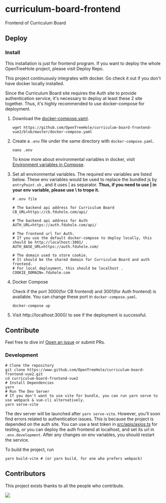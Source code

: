 # curriculum-board-frontend

Frontend of Curriculum Board

## Deploy

### Install
This installation is just for frontend program. If you want to deploy the whole OpenTreeHole project, please visit Deploy Repo.

This project continuously integrates with docker. Go check it out if you don't have docker locally installed.

Since the Curriculum Board site requires the Auth site to provide authentication service, it's necessary to deploy at least these 2 site together. Thus, it's highly recommended to use docker-compose for deployment.

1. Download the [docker-compose.yaml](https://github.com/OpenTreeHole/curriculum-board-frontend-vue2/blob/master/docker-compose.yaml).
    ```shell
    wget https://github.com/OpenTreeHole/curriculum-board-frontend-vue2/blob/master/docker-compose.yaml
    ```

2. Create a ```.env``` file under the same directory with ```docker-compose.yaml```.
    ```shell
    nano .env
    ```
    
    To know more about environmental variables in docker, visit [Environment variables in Compose](https://docs.docker.com/compose/environment-variables/).

3. Set all environmental variables. The required env variables are listed below.
   These env variables would be used to replace the bundled js by ```entryPoint.sh``` , and it uses  | as separator. **Thus, if you need to use | in your env variable, please use \ to trope it.**
   ```dotenv
   # .env file
   
   # The backend api address for Curriculum Board
   CB_URL=https://cb.fduhole.com/api/
   
   # The backend api address for Auth
   AUTH_URL=https://auth.fduhole.com/api/
   
   # The frontend url for Auth.
   # If you use the default docker-compose to deploy locally, this should be http://localhost:3001/ .
   AUTH_BASE_URL=https://auth.fduhole.com/
   
   # The domain used to store cookie.
   # It should be the shared domain for Curriculum Board and auth frontend.
   # For local deployment, this should be localhost .
   COOKIE_DOMAIN=.fduhole.com
   ```

4. Docker Compose

   Check if the port 3000(for CB frontend) and 3001(for Auth frontend) is available. 
   You can change these port in ```docker-compose.yaml```.
   ```shell
   docker-compose up
   ```

5. Visit http://localhost:3000/ to see if the deployment is successful.

## Contribute

Feel free to dive in! [Open an issue](https://github.com/OpenTreeHole/curriculum-board-frontend-vue2/issues/new) or submit PRs.

### Development

```shell
# Clone the repository
git clone https://www.github.com/OpenTreeHole/curriculum-board-frontend-vue2.git
cd curriculum-board-frontend-vue2
# Install Dependencies
yarn
# Run The Dev Server
# If you don't want to use vite for bundle, you can run yarn serve to use webpack & vue-cli alternatively.
yarn serve-vite
```

The dev server will be launched after ```yarn serve-vite```. However, you'll soon find errors related to authentication issues.
This is because the project is depended on the auth site. You can use a test token in [src/apis/axios.ts](https://github.com/OpenTreeHole/curriculum-board-frontend-vue2/blobs/master/src/apis/axios.ts) for testing, or you can deploy the auth frontend at localhost, and set its url in ```.env.development```.
After any changes on env variables, you should restart the service.

To build the project, run
```shell
yarn build-vite # (or yarn build, for one who prefers webpack)
```

## Contributors

This project exists thanks to all the people who contribute.

<a href="https://github.com/OpenTreeHole/curriculum-board-frontend-vue2/graphs/contributors">
  <img src="https://contrib.rocks/image?repo=OpenTreeHole/curriculum-board-frontend-vue2" />
</a>
